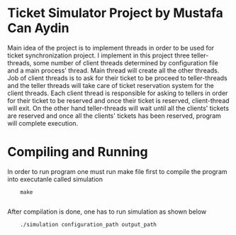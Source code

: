 


# Ticket Simulator Project by Mustafa Can Aydin




Main idea of the project is to implement threads in order to be used for ticket synchronization project. I implement in this project
 three teller-threads, some number of client threads determined by configuration file and a main process' thread.
Main thread will create all the other threads. Job of client threads is to ask for their ticket to be proceed to teller-threads
 and the teller threads will take care of ticket reservation system for the client threads. Each client thread is responsible for
 asking to tellers in order for their ticket to be reserved and once their ticket is reserved, client-thread will exit.
On the other hand teller-threads will wait until all the clients' tickets are reserved and once all the clients' tickets
has been reserved, program will complete execution.



# Compiling and Running 


In order to run program one must run make file first to compile the program into executanle called simulation
~~~~~~~~~~~~~~~{.cpp}
    make
    
~~~~~~~~~~~~~~~
After compilation is done, one has to run simulation  as shown below 

~~~~~~~~~~~~~~~{.cpp}
    ./simulation configuration_path output_path
~~~~~~~~~~~~~~~
